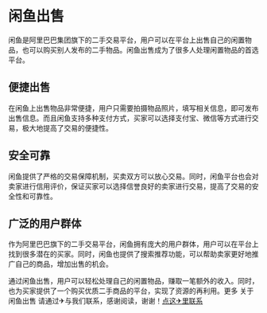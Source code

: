 # 闲鱼出售

闲鱼是阿里巴巴集团旗下的二手交易平台，用户可以在平台上出售自己的闲置物品，也可以购买别人发布的二手物品。闲鱼出售成为了很多人处理闲置物品的首选平台。

## 便捷出售

在闲鱼上出售物品非常便捷，用户只需要拍摄物品照片，填写相关信息，即可发布出售信息。而且闲鱼支持多种支付方式，买家可以选择支付宝、微信等方式进行交易，极大地提高了交易的便捷性。

## 安全可靠

闲鱼提供了严格的交易保障机制，买卖双方可以放心交易。同时，闲鱼平台也会对卖家进行信用评价，保证买家可以选择信誉良好的卖家进行交易，提高了交易的安全性和可靠性。

## 广泛的用户群体

作为阿里巴巴旗下的二手交易平台，闲鱼拥有庞大的用户群体，用户可以在平台上找到很多潜在的买家。同时，闲鱼也提供了搜索推荐功能，可以帮助卖家更好地推广自己的商品，增加出售的机会。

通过闲鱼出售，用户可以轻松处理自己的闲置物品，赚取一笔额外的收入。同时，也为买家提供了一个购买优质二手商品的平台，实现了资源的再利用。更多 关于闲鱼出售 请通过✈与我们联系，感谢阅读，谢谢！[点这✈里联系](https://w.k02.cc)